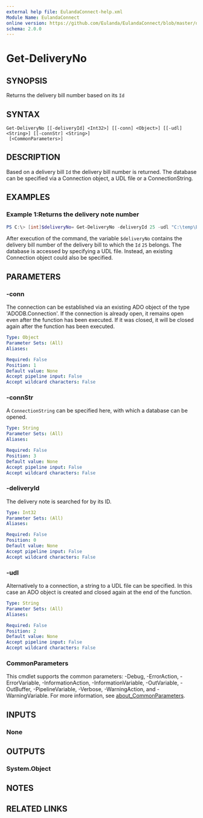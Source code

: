 ```yaml
---
external help file: EulandaConnect-help.xml
Module Name: EulandaConnect
online version: https://github.com/Eulanda/EulandaConnect/blob/master/docs/Get-DeliveryNo.md
schema: 2.0.0
---
```


# Get-DeliveryNo

## SYNOPSIS
Returns the delivery bill number based on its `Id`

## SYNTAX

```
Get-DeliveryNo [[-deliveryId] <Int32>] [[-conn] <Object>] [[-udl] <String>] [[-connStr] <String>]
 [<CommonParameters>]
```

## DESCRIPTION
Based on a delivery bill `Id` the delivery bill number is returned. The database can be specified via a Connection object, a UDL file or a ConnectionString.

## EXAMPLES

### Example 1:Returns the delivery note number
```powershell
PS C:\> [int]$deliveryNo= Get-DeliveryNo -deliveryId 25 -udl "C:\temp\Eulanda_1 JohnDoe.udl"
```

After execution of the command, the variable `$deliveryNo` contains the delivery bill number of the delivery bill to which the `Id` `25` belongs. The database is accessed by specifying a UDL file. Instead, an existing Connection object could also be specified.

## PARAMETERS

### -conn
The connection can be established via an existing ADO object of the type 'ADODB.Connection'. If the connection is already open, it remains open even after the function has been executed. If it was closed, it will be closed again after the function has been executed.

```yaml
Type: Object
Parameter Sets: (All)
Aliases:

Required: False
Position: 1
Default value: None
Accept pipeline input: False
Accept wildcard characters: False
```

### -connStr
A `ConnectionString` can be specified here, with which a database can be opened.

```yaml
Type: String
Parameter Sets: (All)
Aliases:

Required: False
Position: 3
Default value: None
Accept pipeline input: False
Accept wildcard characters: False
```

### -deliveryId
The delivery note is searched for by its ID.

```yaml
Type: Int32
Parameter Sets: (All)
Aliases:

Required: False
Position: 0
Default value: None
Accept pipeline input: False
Accept wildcard characters: False
```

### -udl
Alternatively to a connection, a string to a UDL file can be specified. In this case an ADO object is created and closed again at the end of the function.

```yaml
Type: String
Parameter Sets: (All)
Aliases:

Required: False
Position: 2
Default value: None
Accept pipeline input: False
Accept wildcard characters: False
```

### CommonParameters
This cmdlet supports the common parameters: -Debug, -ErrorAction, -ErrorVariable, -InformationAction, -InformationVariable, -OutVariable, -OutBuffer, -PipelineVariable, -Verbose, -WarningAction, and -WarningVariable. For more information, see [about_CommonParameters](http://go.microsoft.com/fwlink/?LinkID=113216).

## INPUTS

### None

## OUTPUTS

### System.Object
## NOTES

## RELATED LINKS
